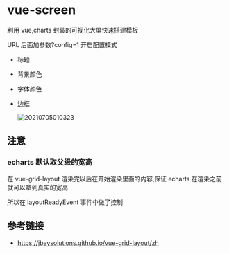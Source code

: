 # vue-screen

利用 vue,charts 封装的可视化大屏快速搭建模板

URL 后面加参数?config=1 开启配置模式

- 标题
- 背景颜色
- 字体颜色
- 边框

  ![20210705010323](https://cdn.jsdelivr.net/gh/wu529778790/image/blog/20210705010323.png)

## 注意

### echarts 默认取父级的宽高

在 vue-grid-layout 渲染完以后在开始渲染里面的内容,保证 echarts 在渲染之前就可以拿到真实的宽高

所以在 layoutReadyEvent 事件中做了控制

## 参考链接

- <https://jbaysolutions.github.io/vue-grid-layout/zh>
